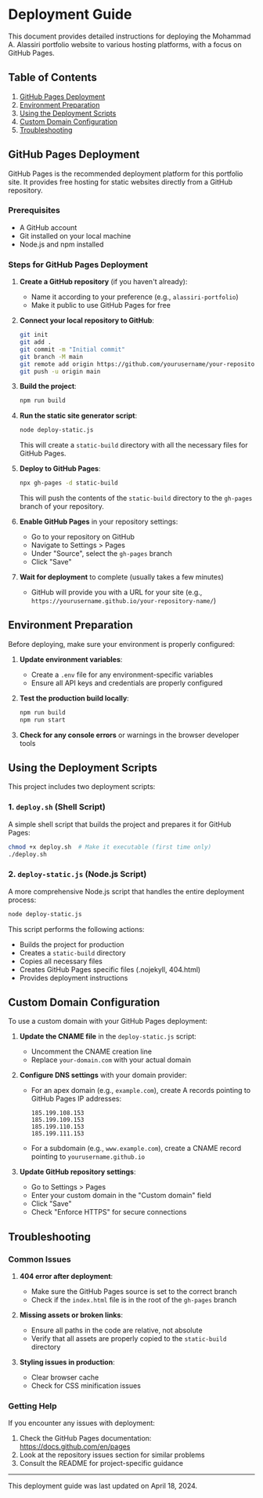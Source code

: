 # Deployment Guide

This document provides detailed instructions for deploying the Mohammad A. Alassiri portfolio website to various hosting platforms, with a focus on GitHub Pages.

## Table of Contents

1. [GitHub Pages Deployment](#github-pages-deployment)
2. [Environment Preparation](#environment-preparation)
3. [Using the Deployment Scripts](#using-the-deployment-scripts)
4. [Custom Domain Configuration](#custom-domain-configuration)
5. [Troubleshooting](#troubleshooting)

## GitHub Pages Deployment

GitHub Pages is the recommended deployment platform for this portfolio site. It provides free hosting for static websites directly from a GitHub repository.

### Prerequisites

- A GitHub account
- Git installed on your local machine
- Node.js and npm installed

### Steps for GitHub Pages Deployment

1. **Create a GitHub repository** (if you haven't already):
   - Name it according to your preference (e.g., `alassiri-portfolio`)
   - Make it public to use GitHub Pages for free

2. **Connect your local repository to GitHub**:
   ```bash
   git init
   git add .
   git commit -m "Initial commit"
   git branch -M main
   git remote add origin https://github.com/yourusername/your-repository-name.git
   git push -u origin main
   ```

3. **Build the project**:
   ```bash
   npm run build
   ```

4. **Run the static site generator script**:
   ```bash
   node deploy-static.js
   ```
   This will create a `static-build` directory with all the necessary files for GitHub Pages.

5. **Deploy to GitHub Pages**:
   ```bash
   npx gh-pages -d static-build
   ```
   This will push the contents of the `static-build` directory to the `gh-pages` branch of your repository.

6. **Enable GitHub Pages** in your repository settings:
   - Go to your repository on GitHub
   - Navigate to Settings > Pages
   - Under "Source", select the `gh-pages` branch
   - Click "Save"

7. **Wait for deployment** to complete (usually takes a few minutes)
   - GitHub will provide you with a URL for your site (e.g., `https://yourusername.github.io/your-repository-name/`)

## Environment Preparation

Before deploying, make sure your environment is properly configured:

1. **Update environment variables**:
   - Create a `.env` file for any environment-specific variables
   - Ensure all API keys and credentials are properly configured

2. **Test the production build locally**:
   ```bash
   npm run build
   npm run start
   ```

3. **Check for any console errors** or warnings in the browser developer tools

## Using the Deployment Scripts

This project includes two deployment scripts:

### 1. `deploy.sh` (Shell Script)

A simple shell script that builds the project and prepares it for GitHub Pages:

```bash
chmod +x deploy.sh  # Make it executable (first time only)
./deploy.sh
```

### 2. `deploy-static.js` (Node.js Script)

A more comprehensive Node.js script that handles the entire deployment process:

```bash
node deploy-static.js
```

This script performs the following actions:
- Builds the project for production
- Creates a `static-build` directory
- Copies all necessary files
- Creates GitHub Pages specific files (.nojekyll, 404.html)
- Provides deployment instructions

## Custom Domain Configuration

To use a custom domain with your GitHub Pages deployment:

1. **Update the CNAME file** in the `deploy-static.js` script:
   - Uncomment the CNAME creation line
   - Replace `your-domain.com` with your actual domain

2. **Configure DNS settings** with your domain provider:
   - For an apex domain (e.g., `example.com`), create A records pointing to GitHub Pages IP addresses:
     ```
     185.199.108.153
     185.199.109.153
     185.199.110.153
     185.199.111.153
     ```
   - For a subdomain (e.g., `www.example.com`), create a CNAME record pointing to `yourusername.github.io`

3. **Update GitHub repository settings**:
   - Go to Settings > Pages
   - Enter your custom domain in the "Custom domain" field
   - Click "Save"
   - Check "Enforce HTTPS" for secure connections

## Troubleshooting

### Common Issues

1. **404 error after deployment**:
   - Make sure the GitHub Pages source is set to the correct branch
   - Check if the `index.html` file is in the root of the `gh-pages` branch

2. **Missing assets or broken links**:
   - Ensure all paths in the code are relative, not absolute
   - Verify that all assets are properly copied to the `static-build` directory

3. **Styling issues in production**:
   - Clear browser cache
   - Check for CSS minification issues

### Getting Help

If you encounter any issues with deployment:

1. Check the GitHub Pages documentation: https://docs.github.com/en/pages
2. Look at the repository issues section for similar problems
3. Consult the README for project-specific guidance

---

This deployment guide was last updated on April 18, 2024.